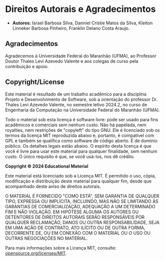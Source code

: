# Direitos Autorais e Agradecimentos

- **Autores:** Israel Barbosa Silva, Danniel Cristie Matos da Silva, Kleiton Linneker Barbosa Pinheiro, Franklin Delano Costa Araujo.
<!-- - **Data da Última Versão:** 10/11/23 -->
<!-- - **Versão:** 1.0 -->

## Agradecimentos

Agradecemos à Universidade Federal do Maranhão (UFMA), ao Professor Doutor Thales Levi Azevedo Valente e aos colegas de curso pela contribuição e apoio.

## Copyright/License

Este material é resultado de um trabalho acadêmico para a disciplina Projeto e Desenvolvimento de Software, sob a orientação do professor Dr. Thales Levi Azevedo Valente, no semestre letivo 2024.2, no curso de Engenharia da Computação na Universidade Federal do Maranhão (UFMA).

Todo o material sob esta licença é software livre: pode ser usado para fins acadêmicos e comerciais sem nenhum custo. Não há papelada, nem royalties, nem restrições de "copyleft" do tipo GNU. Ele é licenciado sob os termos da licença MIT reproduzida abaixo e, portanto, é compatível com GPL e também se qualifica como software de código aberto. É de domínio público. Os detalhes legais estão abaixo. O espírito desta licença é que você é livre para usar este material para qualquer finalidade, sem nenhum custo. O único requisito é que, se você usá-los, nos dê crédito.

**Copyright © 2024 Educational Material**

Este material está licenciado sob a Licença MIT. É permitido o uso, cópia, modificação e distribuição deste material para qualquer fim, desde que acompanhado deste aviso de direitos autorais.

O MATERIAL É FORNECIDO "COMO ESTÁ", SEM GARANTIA DE QUALQUER TIPO, EXPRESSA OU IMPLÍCITA, INCLUINDO, MAS NÃO SE LIMITANDO ÀS GARANTIAS DE COMERCIALIZAÇÃO, ADEQUAÇÃO A UM DETERMINADO FIM E NÃO VIOLAÇÃO. EM HIPÓTESE ALGUMA OS AUTORES OU DETENTORES DE DIREITOS AUTORAIS SERÃO RESPONSÁVEIS POR QUALQUER RECLAMAÇÃO, DANOS OU OUTRA RESPONSABILIDADE, SEJA EM UMA AÇÃO DE CONTRATO, ATO ILÍCITO OU DE OUTRA FORMA, DECORRENTE DE, OU EM CONEXÃO COM O MATERIAL OU O USO OU OUTRAS NEGOCIAÇÕES NO MATERIAL.

Para mais informações sobre a Licença MIT, consulte: [opensource.org/licenses/MIT](https://opensource.org/licenses/MIT).